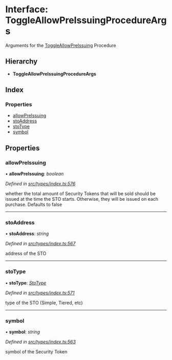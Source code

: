 # Interface: ToggleAllowPreIssuingProcedureArgs

Arguments for the [ToggleAllowPreIssuing](../enums/_types_index_.proceduretype.md#toggleallowpreissuing) Procedure

## Hierarchy

- **ToggleAllowPreIssuingProcedureArgs**

## Index

### Properties

- [allowPreIssuing](_types_index_.toggleallowpreissuingprocedureargs.md#allowpreissuing)
- [stoAddress](_types_index_.toggleallowpreissuingprocedureargs.md#stoaddress)
- [stoType](_types_index_.toggleallowpreissuingprocedureargs.md#stotype)
- [symbol](_types_index_.toggleallowpreissuingprocedureargs.md#symbol)

## Properties

### allowPreIssuing

• **allowPreIssuing**: _boolean_

_Defined in [src/types/index.ts:576](https://github.com/PolymathNetwork/polymath-sdk/blob/d80c6e9/src/types/index.ts#L576)_

whether the total amount of Security Tokens that will be sold should be issued at the time the STO starts.
Otherwise, they will be issued on each purchase. Defaults to false

---

### stoAddress

• **stoAddress**: _string_

_Defined in [src/types/index.ts:567](https://github.com/PolymathNetwork/polymath-sdk/blob/d80c6e9/src/types/index.ts#L567)_

address of the STO

---

### stoType

• **stoType**: _[StoType](../enums/_types_index_.stotype.md)_

_Defined in [src/types/index.ts:571](https://github.com/PolymathNetwork/polymath-sdk/blob/d80c6e9/src/types/index.ts#L571)_

type of the STO (Simple, Tiered, etc)

---

### symbol

• **symbol**: _string_

_Defined in [src/types/index.ts:563](https://github.com/PolymathNetwork/polymath-sdk/blob/d80c6e9/src/types/index.ts#L563)_

symbol of the Security Token
